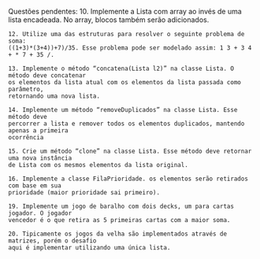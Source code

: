 Questões pendentes:
    10. Implemente a Lista com array ao invés de uma lista encadeada. No array, blocos
    também serão adicionados.

    12. Utilize uma das estruturas para resolver o seguinte problema de soma:
    ((1+3)*(3+4))+7)/35. Esse problema pode ser modelado assim: 1 3 + 3 4 + * 7 + 35 /.

    13. Implemente o método “concatena(Lista l2)” na classe Lista. O método deve concatenar
    os elementos da lista atual com os elementos da lista passada como parâmetro,
    retornando uma nova lista.

    14. Implemente um método “removeDuplicados” na classe Lista. Esse método deve
    percorrer a lista e remover todos os elementos duplicados, mantendo apenas a primeira
    ocorrência
    
    15. Crie um método “clone” na classe Lista. Esse método deve retornar uma nova instância
    de Lista com os mesmos elementos da lista original.

    16. Implemente a classe FilaPrioridade. os elementos serão retirados com base em sua
    prioridade (maior prioridade sai primeiro).

    19. Implemente um jogo de baralho com dois decks, um para cartas jogador. O jogador
    vencedor é o que retira as 5 primeiras cartas com a maior soma.

    20. Tipicamente os jogos da velha são implementados através de matrizes, porém o desafio
    aqui é implementar utilizando uma única lista.